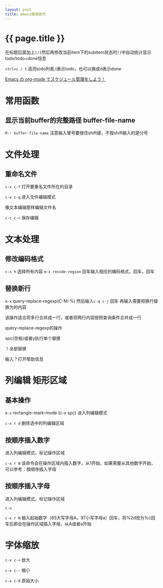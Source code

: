 ```yaml
---
layout: post
title: emacs使用技巧
---
```

{{ page.title }}
=============

在标题后面加上`[/]`然后再修改当前item下的subitem状态时`[]`中自动统计显示todo/todo+done信息

`ctrl+c / t` 高亮todo列表,t表示todo，也可以换成d表示done

[Emacs の org-mode でスケジュール管理をしよう！](https://qiita.com/yynozk/items/821ea2b1e20f575c222f)

# 常用函数

## 显示当前buffer的完整路径 buffer-file-name

`M-: buffer-file-name` 注意输入冒号要按住shift键，不按shift输入的是分号

# 文件处理

## 重命名文件

`c-x c-f` 打开要重名文件所在的目录

`c-x c-q` 进入文件编辑模式

像文本编辑那样编辑文件名

`c-c c-c` 保存编辑

# 文本处理

## 修改编码格式

`c-x h` 选择所有内容
`m-x recode-region` 回车输入相应的编码格式，回车，回车

## 替换新行

`m-x` query-replace-regexp(C-M-%) 然后输入`c-q c-j` 回车 再输入需要把换行替换为的内容

该操作适合将多行合并成一行，或者将两行内容按照查询条件合并成一行

query-replace-regexp的操作

spc(空格)或者y执行单个替换

！全部替换

输入？打开帮助信息


# 列编辑 矩形区域

## 基本操作

`m-x` rectangle-mark-mode (c-x spc) 进入列编辑模式

`c-x r d` 删除选中的列编辑区域

## 按顺序插入数字

进入列编辑模式，标记操作区域

`c-x r N` 该命令会在操作区域内插入数字，从1开始，如果需要从其他数字开始，可以参考：按顺序插入字母

## 按顺序插入字母

进入列编辑模式，标记操作区域

`c-u`

`c-x r N` 输入起始数字（65大写字母A，97小写字母a）回车，将%2d改为%c回车后即会在操作区域插入字母，从A或者a开始


# 字体缩放

`c-x c-+` 放大

`c-x c--` 缩小

`c-x c-0` 原始大小
